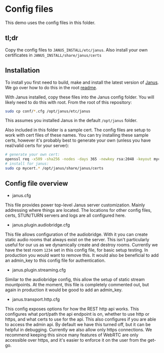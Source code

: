 # Config files

This demo uses the config files in this folder.

## tl;dr

Copy the config files to `JANUS_INSTALL/etc/janus`. Also install your own certificates in `JANUS_INSTALL/share/janus/certs`

## Installation

To install you first need to build, make and install the latest version of [Janus](https://github.com/meetecho/janus-gateway). We go over how to do this in the root [readme](../README.md).

With Janus installed, copy these files into the Janus config folder. You will likely need to do this with root. From the root of this repository:
```bash
sudo cp conf/*.cfg /opt/janus/etc/janus 
```
This assumes you installed Janus in the default `/opt/janus` folder.


Also included in this folder is a sample cert. The config files are setup to work with cert files of these names. You can try installing these sample certs, however it's probably best to generate your own (unless you have real/valid certs for your server):

```bash
# generate your own cert:
openssl req -x509 -sha256 -nodes -days 365 -newkey rsa:2048 -keyout mycert.key -out mycert.pem
# install for janus:
sudo cp mycert.* /opt/janus/share/janus/certs
```

## Config file overview

- janus.cfg

This file provides power top-level Janus server customization. Mainly addressing where things are located. The locations for other config files, certs, STUN/TURN servers and logs are all configured here.

- janus.plugin.audiobridge.cfg

This file allows configuration of the audiobridge. With it you can create static audio rooms that always exist on the server. This isn't particularly useful for our us as we dynamically create and destroy rooms. Currently we have the test room `1234` set in this config file, for basic setup testing. In production you would want to remove this. It would also be beneficial to add an admin_key to this config file for authentication.

- janus.plugin.streaming.cfg

Similar to the audiobridge config, this allow the setup of static stream mountpoints. At the moment, this file is completely commented out, but again in production it would be good to add an admin_key.

- janus.transport.http.cfg

This config exposes options for how the REST http api works. This configures what port/path the api endpoint is on, whether to use http or https, and what certs to use for the api. This also configures if you are able to access the admin api. By default we have this turned off, but it can be helpful in debugging. Currently we also allow only https connections. We recommend keeping this since many features of WebRTC are only accessible over https, and it's easier to enforce it on the user from the get-go.

